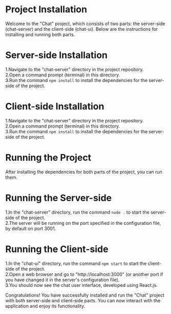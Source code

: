 # Project Installation
Welcome to the "Chat" project, which consists of two parts: the server-side (chat-server) and the client-side (chat-ui). Below are the instructions for installing and running both parts.

# Server-side Installation
1.Navigate to the "chat-server" directory in the project repository.\
2.Open a command prompt (terminal) in this directory.\
3.Run the command `npm install` to install the dependencies for the server-side of the project.

# Client-side Installation
1.Navigate to the "chat-server" directory in the project repository.\
2.Open a command prompt (terminal) in this directory.\
3.Run the command `npm install` to install the dependencies for the server-side of the project.

# Running the Project
After installing the dependencies for both parts of the project, you can run them.

# Running the Server-side
1.In the "chat-server" directory, run the command `node .` to start the server-side of the project.\
2.The server will be running on the port specified in the configuration file, by default on port 3001.

# Running the Client-side
1.In the "chat-ui" directory, run the command `npm start` to start the client-side of the project.\
2.Open a web browser and go to "http://localhost:3000" (or another port if you have changed it in the server's configuration file).\
3.You should now see the chat user interface, developed using React.js.

Congratulations! You have successfully installed and run the "Chat" project with both server-side and client-side parts. You can now interact with the application and enjoy its functionality.
